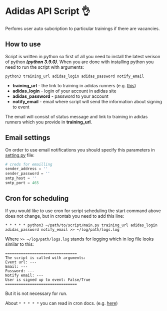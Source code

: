 # Adidas API Script :ok_hand:
Perfoms user auto subcription to particular trainings if there are vacancies.

## How to use
Script is written in python so first of all you need to install the latest verison of python ***(python 3.9.0)***.
When you are done with installing python you need to run the script with arguments:
```
python3 training_url adidas_login adidas_password notify_email
```
* **training_url** - the link to training in adidas runners (e.g. [this](https://www.adidas.ru/adidasrunners/community/moscow/event/womens-run-189?cm_sp=RUNNING_HUB-_-LOGGEDIN-_-WOMENS-RUN-189))
* **adidas_login** - login of your account in adidas site
* **adidas_password** - password to your account
* **notify_email** - email where script will send the information about signing to event

The email will consist of status message and link to training in adidas runners which you provide in **training_url**.

## Email settings
On order to use email notifications you should specify this parameters in [setting.py](/adidas_api/settings.py) file:
```python
# creds for emailling
sender_address = ''
sender_password = ''
smtp_host = ''
smtp_port = 465

```

## Cron for scheduling
If you would like to use cron for script scheduling the start command above does not change, but in crontab you need to add this line:
```
* * * * * python3 ~/path/to/script/main.py training_url adidas_login adidas_password notify_email >> ~/log/path/logs.log
```
Where ```>> ~/log/path/logs.log``` stands for logging which in log file looks similar to this:
```
================================
The script is called with arguments: 
Event url: ---
Email: ---
Password: ---
Notify email: ---
User is signed up to event: False/True
================================
```
But it is not necessary for run.

About ```* * * * *``` you can read in cron docs. (e.g. [here](https://www.digitalocean.com/community/tutorials/how-to-use-cron-to-automate-tasks-ubuntu-1804-ru))